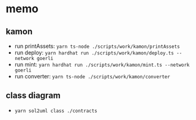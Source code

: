 # memo

## kamon

- run printAssets: `yarn ts-node ./scripts/work/kamon/printAssets`
- run deploy: `yarn hardhat run ./scripts/work/kamon/deploy.ts --network goerli`
- run mint: `yarn hardhat run ./scripts/work/kamon/mint.ts --network goerli`
- run converter: `yarn ts-node ./scripts/work/kamon/converter`

## class diagram

- `yarn sol2uml class ./contracts`
